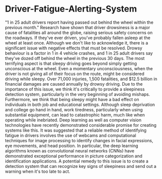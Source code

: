 # Driver-Fatigue-Alerting-System

"1 in 25 adult drivers report having passed out behind the wheel within the previous month."
Research have shown that driver drowsiness is a major cause of fatalities all around the globe, raising serious safety concerns on the roadways. If they've ever driven, you've probably fallen asleep at the wheel at least once. Although we don't like to acknowledge it, there is a significant issue with negative effects that must be resolved. Drowsy behaviour is a factor in 1 in 4 vehicle crashes, and 1 in 25 adult drivers say they've dozed off behind the wheel in the previous 30 days. The most terrifying aspect is that sleepy driving goes beyond simply getting unconscious at the wheel. Even a momentary unconsciousness, when the driver is not giving all of their focus on the route, might be considered driving while sleepy. Over 71,000 injuries, 1,500 fatalities, and $12.5 billion in financial damages are caused annually by drowsy driving. Due to the importance of this issue, we think it's critically to provide a sleepiness detection system, particularly in the very beginning of avoiding mishaps. 
Furthermore, we think that being sleepy might have a bad effect on individuals in both job and educational settings. Although sleep deprivation and college go hand in hand, work tiredness, particularly when using substantial equipment, can lead to catastrophic harm, much like when operating while inebriated. Deep learning as well as computer vision technologies have recently demonstrated considerable promise for creating systems like this. It was suggested that a reliable method of identifying fatigue in drivers involves the use of webcams and computational techniques for image processing to identify changes in facial expressions, eye movements, and head position. In particular, the deep learning algorithms known as convolutional neural networks (CNNs) have demonstrated exceptional performance in picture categorization and identification applications.
A potential remedy to this issue is to create a detection system that can recognize key signs of sleepiness and send out a warning when it's too late to act.
